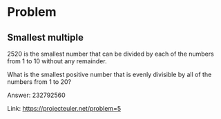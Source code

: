 Problem
===

Smallest multiple
---

2520 is the smallest number that can be divided by each of the numbers from 1 to 10 without any remainder.

What is the smallest positive number that is evenly divisible by all of the numbers from 1 to 20?


Answer: 232792560

Link: https://projecteuler.net/problem=5